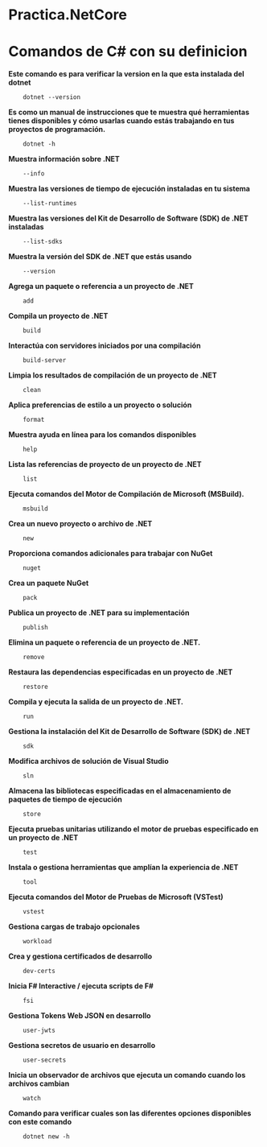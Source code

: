 # Practica.NetCore

# Comandos de C# con su definicion 

**Este comando es para verificar la version en la que esta instalada del dotnet**    
        
        dotnet --version
 

 **Es como un manual de instrucciones que te muestra qué herramientas tienes disponibles y cómo usarlas cuando estás trabajando en tus proyectos de programación.** 
 
        dotnet -h 

**Muestra información sobre .NET**

        --info


**Muestra las versiones de tiempo de ejecución instaladas en tu sistema**
        
        --list-runtimes


**Muestra las versiones del Kit de Desarrollo de Software (SDK) de .NET instaladas**

        --list-sdks


**Muestra la versión del SDK de .NET que estás usando**

        --version


**Agrega un paquete o referencia a un proyecto de .NET**
        
        add


**Compila un proyecto de .NET**

        build


**Interactúa con servidores iniciados por una compilación**

        build-server


**Limpia los resultados de compilación de un proyecto de .NET**

        clean


**Aplica preferencias de estilo a un proyecto o solución**

        format


**Muestra ayuda en línea para los comandos disponibles**

        help


**Lista las referencias de proyecto de un proyecto de .NET**

        list


**Ejecuta comandos del Motor de Compilación de Microsoft (MSBuild).**

        msbuild

**Crea un nuevo proyecto o archivo de .NET**

        new

**Proporciona comandos adicionales para trabajar con NuGet**

        nuget

**Crea un paquete NuGet**

        pack

**Publica un proyecto de .NET para su implementación**

        publish

**Elimina un paquete o referencia de un proyecto de .NET.**

        remove

**Restaura las dependencias especificadas en un proyecto de .NET**

        restore

**Compila y ejecuta la salida de un proyecto de .NET.**

        run

**Gestiona la instalación del Kit de Desarrollo de Software (SDK) de .NET**

        sdk

**Modifica archivos de solución de Visual Studio**

        sln

**Almacena las bibliotecas especificadas en el almacenamiento de paquetes de tiempo de ejecución**

        store

**Ejecuta pruebas unitarias utilizando el motor de pruebas especificado en un proyecto de .NET**

        test

**Instala o gestiona herramientas que amplían la experiencia de .NET**

        tool

**Ejecuta comandos del Motor de Pruebas de Microsoft (VSTest)**

        vstest

**Gestiona cargas de trabajo opcionales**

        workload

**Crea y gestiona certificados de desarrollo**

        dev-certs

**Inicia F# Interactive / ejecuta scripts de F#**

        fsi

**Gestiona Tokens Web JSON en desarrollo**

        user-jwts

**Gestiona secretos de usuario en desarrollo**

        user-secrets

**Inicia un observador de archivos que ejecuta un comando cuando los archivos cambian**

        watch

**Comando para verificar cuales son las diferentes opciones disponibles con este comando**

        dotnet new -h 
